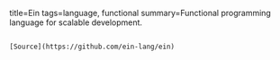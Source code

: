 title=Ein
tags=language, functional
summary=Functional programming language for scalable development.
~~~~~~

[Source](https://github.com/ein-lang/ein)

